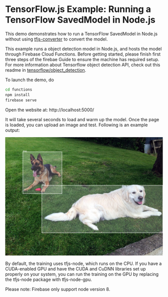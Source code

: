 # TensorFlow.js Example: Running a TensorFlow SavedModel in Node.js

This demo demonstrates how to run a TensorFlow SavedModel in Node.js without using [tfjs-converter](https://github.com/tensorflow/tfjs/tree/master/tfjs-converter) to convert the model.

This example runs a object detection model in Node.js, and hosts the model through Firebase Cloud Functions. Before getting started, please finish first three steps of the firebae Guide to ensure the machine has required setup. For more information about Tensorflow object detection API, check out this readme in [tensorflow/object_detection](https://github.com/tensorflow/models/blob/master/research/object_detection/README.md).


To launch the demo, do

```sh
cd functions
npm install
firebase serve
```

Open the website at: http://localhost:5000/

It will take several seconds to load and warm up the model. Once the page is loaded, you can upload an image and test. Following is an example output:

![example output](test_result.png)

By default, the training uses tfjs-node, which runs on the CPU.
If you have a CUDA-enabled GPU and have the CUDA and CuDNN libraries
set up properly on your system, you can run the training on the GPU
by replacing the tfjs-node package with tfjs-node-gpu.

Please note: Firebase only support node version 8.
